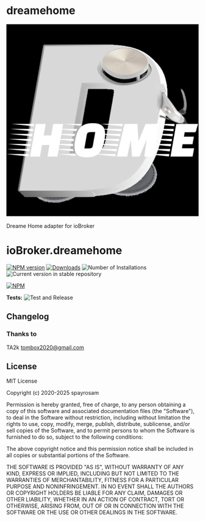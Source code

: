 # dreamehome
![Logo](admin/dreamehome.png)

Dreame Home adapter for ioBroker
# ioBroker.dreamehome
[![NPM version](https://img.shields.io/npm/v/iobroker.dreame.svg)](https://www.npmjs.com/package/iobroker.dreamehome)
[![Downloads](https://img.shields.io/npm/dm/iobroker.dreame.svg)](https://www.npmjs.com/package/iobroker.dreamehome)
![Number of Installations](https://iobroker.live/badges/dreamehome-installed.svg)
![Current version in stable repository](https://iobroker.live/badges/dreamehome-stable.svg)

[![NPM](https://nodei.co/npm/iobroker.dreame.png?downloads=true)](https://nodei.co/npm/iobroker.dreamehome/)

**Tests:** ![Test and Release](https://github.com/Spayrosam/ioBroker.dreamehome/workflows/Test%20and%20Release/badge.svg)

## Changelog

<!--
    Placeholder for the next version (at the beginning of the line):
    ### **WORK IN PROGRESS**
-->

### **Thanks to**
TA2k <tombox2020@gmail.com>

## License

MIT License

Copyright (c) 2020-2025 spayrosam

Permission is hereby granted, free of charge, to any person obtaining a copy
of this software and associated documentation files (the "Software"), to deal
in the Software without restriction, including without limitation the rights
to use, copy, modify, merge, publish, distribute, sublicense, and/or sell
copies of the Software, and to permit persons to whom the Software is
furnished to do so, subject to the following conditions:

The above copyright notice and this permission notice shall be included in all
copies or substantial portions of the Software.

THE SOFTWARE IS PROVIDED "AS IS", WITHOUT WARRANTY OF ANY KIND, EXPRESS OR
IMPLIED, INCLUDING BUT NOT LIMITED TO THE WARRANTIES OF MERCHANTABILITY,
FITNESS FOR A PARTICULAR PURPOSE AND NONINFRINGEMENT. IN NO EVENT SHALL THE
AUTHORS OR COPYRIGHT HOLDERS BE LIABLE FOR ANY CLAIM, DAMAGES OR OTHER
LIABILITY, WHETHER IN AN ACTION OF CONTRACT, TORT OR OTHERWISE, ARISING FROM,
OUT OF OR IN CONNECTION WITH THE SOFTWARE OR THE USE OR OTHER DEALINGS IN THE
SOFTWARE.

